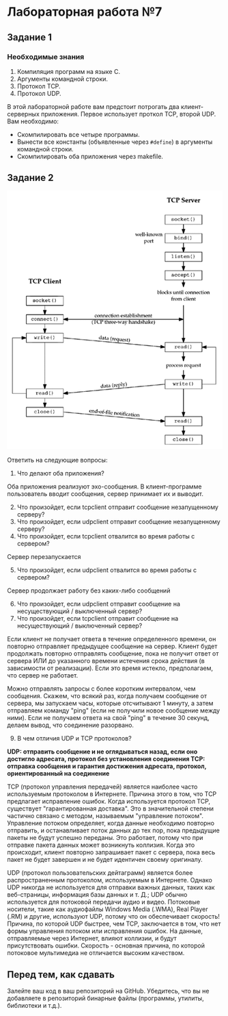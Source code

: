 # Лабораторная работа №7

## Задание 1

### Необходимые знания

1. Компиляция программ на языке С.
2. Аргументы командной строки.
3. Протокол TCP.
4. Протокол UDP.

В этой лабораторной работе вам предстоит потрогать два клиент-серверных приложения. Первое использует проткол TCP, второй UDP. Вам необходимо:

* Скомпилировать все четыре программы.
* Вынести все константы (объявленные через `#define`) в аргументы командной строки.
* Скомпилировать оба приложения через makefile.

## Задание 2
![image.png](https://github.com/KhanAnna/os_lab_2019/blob/master/lab7/text/image%20(3).png?raw=true)

Ответить на следующие вопросы:

1. Что делают оба приложения?

Оба приложения реализуют эхо-сообщения. В клиент-программе пользователь вводит сообщения, сервер принимает их и выводит.

2. Что произойдет, если tcpclient отправит сообщение незапущенному серверу?
3. Что произойдет, если udpclient отправит сообщение незапущенному серверу? 
4. Что произойдет, если tcpclient отвалится во время работы с сервером?

Сервер перезапускается

5. Что произойдет, если udpclient отвалится во время работы с сервером?

Сервер продолжает работу без каких-либо сообщений

6. Что произойдет, если udpclient отправит сообщение на несуществующий / выключенный сервер?
7. Что произойдет, если tcpclient отправит сообщение на несуществующий / выключенный сервер?

Если клиент не получает ответа в течение определенного времени, он повторно отправляет предыдущее сообщение на сервер. Клиент будет продолжать повторно отправлять сообщение, пока не получит ответ от сервера ИЛИ до указанного времени истечения срока действия (в зависимости от реализации). Если это время истекло, предполагаем, что сервер не работает.

Можно отправлять запросы с более коротким интервалом, чем сообщения. Скажем, что всякий раз, когда получаем сообщение от сервера, мы запускаем часы, которые отсчитывают 1 минуту, а затем отправляем команду "ping" (если не получили новое сообщение между ними). Если не получаем ответа на свой "ping" в течение 30 секунд, делаем вывод, что соединение разорвано.

9. В чем отличия UDP и TCP протоколов?

**UDP: отправить сообщение и не оглядываться назад, если оно достигло адресата, протокол без установления соединения
 TCP: отправка сообщения и гарантия достижения адресата, протокол, ориентированный на соединение**

TCP (протокол управления передачей) является наиболее часто используемым протоколом в Интернете. Причина этого в том, что TCP предлагает исправление ошибок. Когда используется протокол TCP, существует "гарантированная доставка". Это в значительной степени частично связано с методом, называемым "управление потоком". Управление потоком определяет, когда данные необходимо повторно отправить, и останавливает поток данных до тех пор, пока предыдущие пакеты не будут успешно переданы. Это работает, потому что при отправке пакета данных может возникнуть коллизия. Когда это происходит, клиент повторно запрашивает пакет с сервера, пока весь пакет не будет завершен и не будет идентичен своему оригиналу.

UDP (протокол пользовательских дейтаграмм) является более распространенным протоколом, используемым в Интернете. Однако UDP никогда не используется для отправки важных данных, таких как веб-страницы, информация базы данных и т. Д.; UDP обычно используется для потоковой передачи аудио и видео. Потоковые носители, такие как аудиофайлы Windows Media (.WMA), Real Player (.RM) и другие, используют UDP, потому что он обеспечивает скорость! Причина, по которой UDP быстрее, чем TCP, заключается в том, что нет формы управления потоком или исправления ошибок. На данные, отправляемые через Интернет, влияют коллизии, и будут присутствовать ошибки. Скорость - основная причина, по которой потоковое мультимедиа не отличается высоким качеством.

## Перед тем, как сдавать

Залейте ваш код в ваш репозиторий на GitHub. Убедитесь, что вы не добавляете в репозиторий бинарные файлы (программы, утилиты, библиотеки и т.д.).
